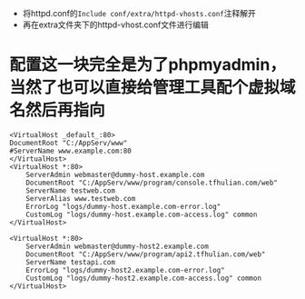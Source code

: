* 将httpd.conf的`Include conf/extra/httpd-vhosts.conf`注释解开
* 再在extra文件夹下的httpd-vhost.conf文件进行编辑
# 配置这一块完全是为了phpmyadmin，当然了也可以直接给管理工具配个虚拟域名然后再指向
```
<VirtualHost _default_:80>
DocumentRoot "C:/AppServ/www"
#ServerName www.example.com:80
</VirtualHost>
<VirtualHost *:80>
    ServerAdmin webmaster@dummy-host.example.com
    DocumentRoot "C:/AppServ/www/program/console.tfhulian.com/web"
    ServerName testweb.com
    ServerAlias www.testweb.com
    ErrorLog "logs/dummy-host.example.com-error.log"
    CustomLog "logs/dummy-host.example.com-access.log" common
</VirtualHost>

<VirtualHost *:80>
    ServerAdmin webmaster@dummy-host2.example.com
    DocumentRoot "C:/AppServ/www/program/api2.tfhulian.com/web"
    ServerName testapi.com
    ErrorLog "logs/dummy-host2.example.com-error.log"
    CustomLog "logs/dummy-host2.example.com-access.log" common
</VirtualHost>
```
